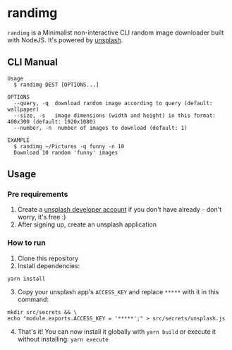 # randimg

`randimg` is a Minimalist non-interactive CLI random image downloader built with NodeJS. It's powered by [unsplash](https://unsplash.com).

## CLI Manual

```
Usage
  $ randimg DEST [OPTIONS...]

OPTIONS
  --query, -q  download random image according to query (default: wallpaper)
  --size, -s   image dimensions (width and height) in this format: 400x300 (default: 1920x1080)
  --number, -n  number of images to download (default: 1)

EXAMPLE
  $ randimg ~/Pictures -q funny -n 10
  Download 10 random 'funny' images
```

## Usage

### Pre requirements

1. Create a [unsplash developer account](https://unsplash.com/developers) if you don't have already - don't worry, it's free :)
2. After signing up, create an unsplash application

### How to run

1. Clone this repository
2. Install dependencies:

```
yarn install
```

3. Copy your unsplash app's `ACCESS_KEY` and replace `*****` with it in this command:

```
mkdir src/secrets && \
echo "module.exports.ACCESS_KEY = '*****';" > src/secrets/unsplash.js
```

4. That's it! You can now install it globally with `yarn build` or execute it without installing: `yarn execute`
